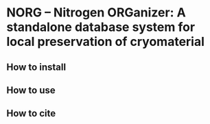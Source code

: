 # NORG – Nitrogen ORGanizer: A standalone database system for local preservation of cryomaterial 


## How to install 

## How to use

## How to cite
